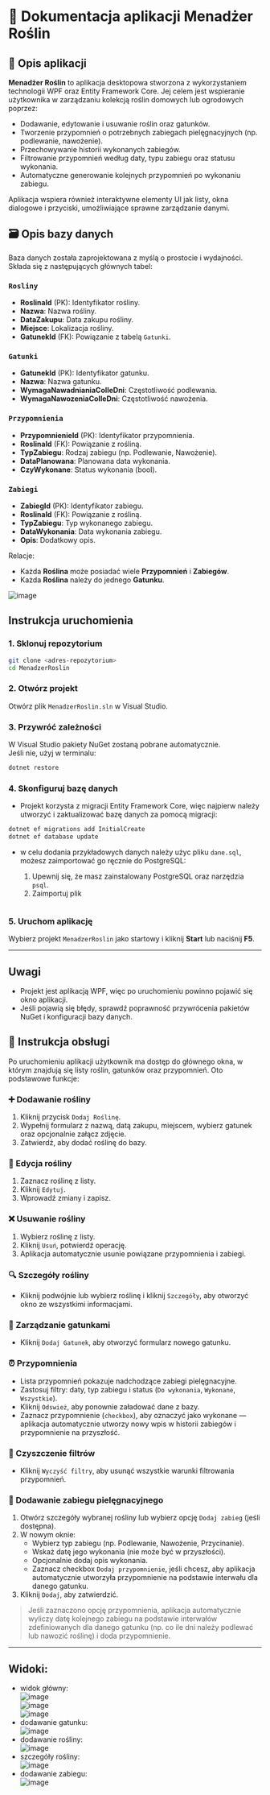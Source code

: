 # 📘 Dokumentacja aplikacji **Menadżer Roślin**

## 🌱 Opis aplikacji

**Menadżer Roślin** to aplikacja desktopowa stworzona z wykorzystaniem technologii WPF oraz Entity Framework Core. Jej celem jest wspieranie użytkownika w zarządzaniu kolekcją roślin domowych lub ogrodowych poprzez:

- Dodawanie, edytowanie i usuwanie roślin oraz gatunków.
- Tworzenie przypomnień o potrzebnych zabiegach pielęgnacyjnych (np. podlewanie, nawożenie).
- Przechowywanie historii wykonanych zabiegów.
- Filtrowanie przypomnień według daty, typu zabiegu oraz statusu wykonania.
- Automatyczne generowanie kolejnych przypomnień po wykonaniu zabiegu.

Aplikacja wspiera również interaktywne elementy UI jak listy, okna dialogowe i przyciski, umożliwiające sprawne zarządzanie danymi.

## 🗃️ Opis bazy danych

Baza danych została zaprojektowana z myślą o prostocie i wydajności. Składa się z następujących głównych tabel:

### `Rosliny`
- **RoslinaId** (PK): Identyfikator rośliny.
- **Nazwa**: Nazwa rośliny.
- **DataZakupu**: Data zakupu rośliny.
- **Miejsce**: Lokalizacja rośliny.
- **GatunekId** (FK): Powiązanie z tabelą `Gatunki`.

### `Gatunki`
- **GatunekId** (PK): Identyfikator gatunku.
- **Nazwa**: Nazwa gatunku.
- **WymagaNawadnianiaCoIleDni**: Częstotliwość podlewania.
- **WymagaNawozeniaCoIleDni**: Częstotliwość nawożenia.

### `Przypomnienia`
- **PrzypomnienieId** (PK): Identyfikator przypomnienia.
- **RoslinaId** (FK): Powiązanie z rośliną.
- **TypZabiegu**: Rodzaj zabiegu (np. Podlewanie, Nawożenie).
- **DataPlanowana**: Planowana data wykonania.
- **CzyWykonane**: Status wykonania (bool).

### `Zabiegi`
- **ZabiegId** (PK): Identyfikator zabiegu.
- **RoslinaId** (FK): Powiązanie z rośliną.
- **TypZabiegu**: Typ wykonanego zabiegu.
- **DataWykonania**: Data wykonania zabiegu.
- **Opis**: Dodatkowy opis.

Relacje:
- Każda **Roślina** może posiadać wiele **Przypomnień** i **Zabiegów**.
- Każda **Roślina** należy do jednego **Gatunku**.

![image](https://github.com/user-attachments/assets/1c0b8445-9baa-4ac9-8b75-78f2dac90fe9)  


## Instrukcja uruchomienia

### 1. Sklonuj repozytorium
```bash
git clone <adres-repozytorium>
cd MenadzerRoslin
```

### 2. Otwórz projekt
Otwórz plik `MenadzerRoslin.sln` w Visual Studio.

### 3. Przywróć zależności
W Visual Studio pakiety NuGet zostaną pobrane automatycznie.  
Jeśli nie, użyj w terminalu:
```bash
dotnet restore
```

### 4. Skonfiguruj bazę danych

- Projekt korzysta z migracji Entity Framework Core, więc najpierw należy utworzyć i zaktualizować bazę danych za pomocą migracji:

```bash
dotnet ef migrations add InitialCreate
dotnet ef database update
```

- w celu dodania przykładowych danych należy użyc pliku `dane.sql`, możesz zaimportować go ręcznie do PostgreSQL:

  1. Upewnij się, że masz zainstalowany PostgreSQL oraz narzędzia `psql`.
  2. Zaimportuj plik
     ```

### 5. Uruchom aplikację
Wybierz projekt `MenadzerRoslin` jako startowy i kliknij **Start** lub naciśnij **F5**.

---

## Uwagi
- Projekt jest aplikacją WPF, więc po uruchomieniu powinno pojawić się okno aplikacji.
- Jeśli pojawią się błędy, sprawdź poprawność przywrócenia pakietów NuGet i konfiguracji bazy danych.

## 🧭 Instrukcja obsługi

Po uruchomieniu aplikacji użytkownik ma dostęp do głównego okna, w którym znajdują się listy roślin, gatunków oraz przypomnień. Oto podstawowe funkcje:

### ➕ Dodawanie rośliny
1. Kliknij przycisk `Dodaj Roślinę`.
2. Wypełnij formularz z nazwą, datą zakupu, miejscem, wybierz gatunek oraz opcjonalnie załącz zdjęcie.
3. Zatwierdź, aby dodać roślinę do bazy.

### 📝 Edycja rośliny
1. Zaznacz roślinę z listy.
2. Kliknij `Edytuj`.
3. Wprowadź zmiany i zapisz.

### ❌ Usuwanie rośliny
1. Wybierz roślinę z listy.
2. Kliknij `Usuń`, potwierdź operację.
3. Aplikacja automatycznie usunie powiązane przypomnienia i zabiegi.

### 🔍 Szczegóły rośliny
- Kliknij podwójnie lub wybierz roślinę i kliknij `Szczegóły`, aby otworzyć okno ze wszystkimi informacjami.

### 🧬 Zarządzanie gatunkami
- Kliknij `Dodaj Gatunek`, aby otworzyć formularz nowego gatunku.

### ⏰ Przypomnienia
- Lista przypomnień pokazuje nadchodzące zabiegi pielęgnacyjne.
- Zastosuj filtry: daty, typ zabiegu i status (`Do wykonania`, `Wykonane`, `Wszystkie`).
- Kliknij `Odswież`, aby ponownie załadować dane z bazy.
- Zaznacz przypomnienie (`checkbox`), aby oznaczyć jako wykonane — aplikacja automatycznie utworzy nowy wpis w historii zabiegów i przypomnienie na przyszłość.

### 🧹 Czyszczenie filtrów
- Kliknij `Wyczyść filtry`, aby usunąć wszystkie warunki filtrowania przypomnień.


### 💉 Dodawanie zabiegu pielęgnacyjnego

1. Otwórz szczegóły wybranej rośliny lub wybierz opcję `Dodaj zabieg` (jeśli dostępna).
2. W nowym oknie:
   - Wybierz typ zabiegu (np. Podlewanie, Nawożenie, Przycinanie).
   - Wskaż datę jego wykonania (nie może być w przyszłości).
   - Opcjonalnie dodaj opis wykonania.
   - Zaznacz checkbox `Dodaj przypomnienie`, jeśli chcesz, aby aplikacja automatycznie utworzyła przypomnienie na podstawie interwału dla danego gatunku.
3. Kliknij `Dodaj`, aby zatwierdzić.

> Jeśli zaznaczono opcję przypomnienia, aplikacja automatycznie wyliczy datę kolejnego zabiegu na podstawie interwałów zdefiniowanych dla danego gatunku (np. co ile dni należy podlewać lub nawozić roślinę) i doda przypomnienie.
---

## Widoki:
- widok główny:  
![image](https://github.com/user-attachments/assets/7c33c1dd-70d5-4d74-a7d2-6c055de9a7d5)  
![image](https://github.com/user-attachments/assets/bf03a00b-6dff-4e10-a834-955ba436d0c3)  
![image](https://github.com/user-attachments/assets/411ec32e-f4bf-4530-8884-6a21b5d68f51)  
- dodawanie gatunku:    
![image](https://github.com/user-attachments/assets/c35d2ce3-aed1-4618-875c-eabf4051e2e2)  
- dodawanie rośliny:  
![image](https://github.com/user-attachments/assets/962d62d5-ecb2-4bbc-b8d8-eae5e0feb9f5)  
- szczegóły rośliny:  
![image](https://github.com/user-attachments/assets/bda0febb-ca50-48ca-a62d-eed14764fcfd)    
- dodawanie zabiegu:  
![image](https://github.com/user-attachments/assets/53773d31-91ac-4270-b1f4-2c25b67d1387)  







